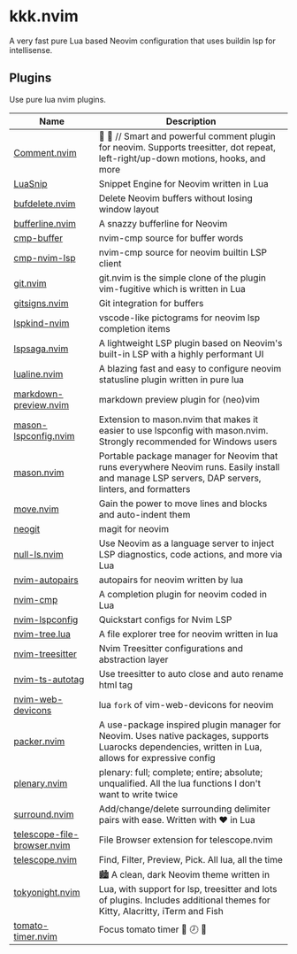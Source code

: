 # kkk.nvim

A very fast pure Lua based Neovim configuration that uses buildin lsp for intellisense.

## Plugins

Use pure lua nvim plugins.

| Name  | Description |
| ----- | ----------------- |
| [Comment.nvim](https://github.com/numToStr/Comment.nvim) | 🧠 💪 // Smart and powerful comment plugin for neovim. Supports treesitter, dot repeat, left-right/up-down motions, hooks, and more |
| [LuaSnip](https://github.com/L3MON4D3/LuaSnip) | Snippet Engine for Neovim written in Lua |
| [bufdelete.nvim](https://github.com/famiu/bufdelete.nvim) | Delete Neovim buffers without losing window layout |
| [bufferline.nvim](https://github.com/akinsho/bufferline.nvim) | A snazzy bufferline for Neovim |
| [cmp-buffer](https://github.com/hrsh7th/cmp-buffer) | nvim-cmp source for buffer words |
| [cmp-nvim-lsp](https://github.com/hrsh7th/cmp-nvim-lsp) | nvim-cmp source for neovim builtin LSP client |
| [git.nvim](https://github.com/dinhhuy258/git.nvim) | git.nvim is the simple clone of the plugin vim-fugitive which is written in Lua |
| [gitsigns.nvim](https://github.com/lewis6991/gitsigns.nvim) | Git integration for buffers |
| [lspkind-nvim](https://github.com/onsails/lspkind.nvim) | vscode-like pictograms for neovim lsp completion items |
| [lspsaga.nvim](https://github.com/glepnir/lspsaga.nvim) | A lightweight LSP plugin based on Neovim's built-in LSP with a highly performant UI |
| [lualine.nvim](https://github.com/nvim-lualine/lualine.nvim) | A blazing fast and easy to configure neovim statusline plugin written in pure lua |
| [markdown-preview.nvim](https://github.com/iamcco/markdown-preview.nvim) | markdown preview plugin for (neo)vim |
| [mason-lspconfig.nvim](https://github.com/williamboman/mason-lspconfig.nvim) | Extension to mason.nvim that makes it easier to use lspconfig with mason.nvim. Strongly recommended for Windows users |
| [mason.nvim](https://github.com/williamboman/mason.nvim) | Portable package manager for Neovim that runs everywhere Neovim runs. Easily install and manage LSP servers, DAP servers, linters, and formatters |
| [move.nvim](https://github.com/fedepujol/move.nvim) | Gain the power to move lines and blocks and auto-indent them |
| [neogit](https://github.com/TimUntersberger/neogit) | magit for neovim |
| [null-ls.nvim](https://github.com/jose-elias-alvarez/null-ls.nvim) | Use Neovim as a language server to inject LSP diagnostics, code actions, and more via Lua |
| [nvim-autopairs](https://github.com/windwp/nvim-autopairs) | autopairs for neovim written by lua |
| [nvim-cmp](https://github.com/hrsh7th/nvim-cmp) | A completion plugin for neovim coded in Lua |
| [nvim-lspconfig](https://github.com/neovim/nvim-lspconfig) | Quickstart configs for Nvim LSP |
| [nvim-tree.lua](https://github.com/nvim-tree/nvim-tree.lua) | A file explorer tree for neovim written in lua |
| [nvim-treesitter](https://github.com/nvim-treesitter/nvim-treesitter) | Nvim Treesitter configurations and abstraction layer |
| [nvim-ts-autotag](https://github.com/windwp/nvim-ts-autotag) | Use treesitter to auto close and auto rename html tag |
| [nvim-web-devicons](https://github.com/nvim-tree/nvim-web-devicons) | lua `fork` of vim-web-devicons for neovim |
| [packer.nvim](https://github.com/wbthomason/packer.nvim) | A use-package inspired plugin manager for Neovim. Uses native packages, supports Luarocks dependencies, written in Lua, allows for expressive config |
| [plenary.nvim](https://github.com/nvim-lua/plenary.nvim) | plenary: full; complete; entire; absolute; unqualified. All the lua functions I don't want to write twice |
| [surround.nvim](https://github.com/kylechui/nvim-surround) | Add/change/delete surrounding delimiter pairs with ease. Written with ❤️ in Lua |
| [telescope-file-browser.nvim](https://github.com/nvim-telescope/telescope-file-browser.nvim) | File Browser extension for telescope.nvim |
| [telescope.nvim](https://github.com/nvim-telescope/telescope.nvim) | Find, Filter, Preview, Pick. All lua, all the time |
| [tokyonight.nvim](https://github.com/folke/tokyonight.nvim) | 🏙 A clean, dark Neovim theme written in Lua, with support for lsp, treesitter and lots of plugins. Includes additional themes for Kitty, Alacritty, iTerm and Fish |
| [tomato-timer.nvim](https://github.com/Kevalin/tomato-timer.nvim) | Focus tomato timer 🍅 🕗 🎯 |

